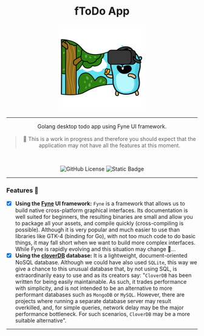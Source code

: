 <div align="center">

# fToDo App

<img src="assets/34.svg" width="45%">

<hr />

<p style="margin-bottom: 16px;">
    Golang desktop todo app using Fyne UI framework.
</p>

> 🚧 This is a work in progress and therefore you should expect that the
> application may not have all the features at this moment.

<br />

![GitHub License](https://img.shields.io/github/license/emarifer/go-fyne-desktop-todoapp) ![Static Badge](https://img.shields.io/badge/Go-%3E=1.23-blue)

</div>

<hr />

### Features 🚀

- [x] **Using the [Fyne](https://fyne.io/) UI framework:** `Fyne` is a framework that allows us to build native cross-platform graphical interfaces. Its documentation is well suited for beginners, the resulting binaries are small and allow you to package all your assets, and compile quickly (cross-compiling is possible). Although it is very popular and much easier to use than libraries like GTK-4 (binding for Go), with not too much code to do basic things, it may fall short when we want to build more complex interfaces. While Fyne is rapidly evolving and this situation may change 🙏…
- [x] **Using the [cloverDB](https://github.com/ostafen/clover) database:** It is a lightweight, document-oriented NoSQL database. Although we could have also used `SQLite`, this way we give a chance to this unusual database that, by not using SQL, is extraordinarily easy to use and as its creators say: "`CloverDB` has been written for being easily maintainable. As such, it trades performance with simplicity, and is not intended to be an alternative to more performant databases such as `MongoDB` or `MySQL`. However, there are projects where running a separate database server may result overkilled, and, for simple queries, network delay may be the major performance bottleneck. For such scenarios, `CloverDB` may be a more suitable alternative".

---